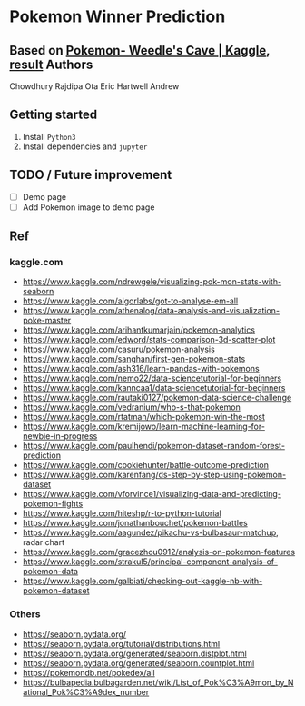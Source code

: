 # Pokemon Winner Prediction

Based on [Pokemon- Weedle's Cave | Kaggle](https://www.kaggle.com/terminus7/pokemon-challenge), [result](https://github.com/jojoee/pokemon-winner-prediction/blob/master/pokemon-winner-prediction.ipynb)
Authors
----------------------------------------
Chowdhury Rajdipa
Ota Eric
Hartwell Andrew

## Getting started

1. Install `Python3`
2. Install dependencies and `jupyter`

## TODO / Future improvement
- [ ] Demo page
- [ ] Add Pokemon image to demo page

## Ref

### kaggle.com
- https://www.kaggle.com/ndrewgele/visualizing-pok-mon-stats-with-seaborn
- https://www.kaggle.com/algorlabs/got-to-analyse-em-all
- https://www.kaggle.com/athenalog/data-analysis-and-visualization-poke-master
- https://www.kaggle.com/arihantkumarjain/pokemon-analytics
- https://www.kaggle.com/edword/stats-comparison-3d-scatter-plot
- https://www.kaggle.com/casuru/pokemon-analysis
- https://www.kaggle.com/sanghan/first-gen-pokemon-stats
- https://www.kaggle.com/ash316/learn-pandas-with-pokemons
- https://www.kaggle.com/nemo22/data-sciencetutorial-for-beginners
- https://www.kaggle.com/kanncaa1/data-sciencetutorial-for-beginners
- https://www.kaggle.com/rautaki0127/pokemon-data-science-challenge
- https://www.kaggle.com/vedranium/who-s-that-pokemon
- https://www.kaggle.com/rtatman/which-pokemon-win-the-most
- https://www.kaggle.com/kremijowo/learn-machine-learning-for-newbie-in-progress
- https://www.kaggle.com/paulhendi/pokemon-dataset-random-forest-prediction
- https://www.kaggle.com/cookiehunter/battle-outcome-prediction
- https://www.kaggle.com/karenfang/ds-step-by-step-using-pokemon-dataset
- https://www.kaggle.com/vforvince1/visualizing-data-and-predicting-pokemon-fights
- https://www.kaggle.com/hiteshp/r-to-python-tutorial
- https://www.kaggle.com/jonathanbouchet/pokemon-battles
- https://www.kaggle.com/aagundez/pikachu-vs-bulbasaur-matchup,  radar chart
- https://www.kaggle.com/gracezhou0912/analysis-on-pokemon-features
- https://www.kaggle.com/strakul5/principal-component-analysis-of-pokemon-data
- https://www.kaggle.com/galbiati/checking-out-kaggle-nb-with-pokemon-dataset

### Others
- https://seaborn.pydata.org/
- https://seaborn.pydata.org/tutorial/distributions.html
- https://seaborn.pydata.org/generated/seaborn.distplot.html
- https://seaborn.pydata.org/generated/seaborn.countplot.html
- https://pokemondb.net/pokedex/all
- https://bulbapedia.bulbagarden.net/wiki/List_of_Pok%C3%A9mon_by_National_Pok%C3%A9dex_number
